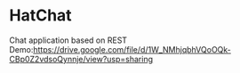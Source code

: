# HatChat
 Chat application based on REST
Demo:https://drive.google.com/file/d/1W_NMhjqbhVQoOQk-CBp0Z2vdsoQynnje/view?usp=sharing
